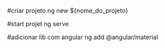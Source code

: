 #criar projeto
ng new ${nome_do_projeto}

#start projet
ng serve

#adicionar lib com angular
ng add @angular/material
